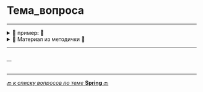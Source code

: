 # Тема_вопроса

---



<details>
        <summary>📝 пример: 🔽</summary>

---
#### описание

```java

``` 

---
</details>



<details>
        <summary>📝 Материал из методички 🔽</summary>


</details>

---
###### __

---

[🔙 _к списку вопросов по теме_ **Spring** 🔙](/_ITM_old_version_FOR_DELETE/ITM06_Spring/Spring.md)
